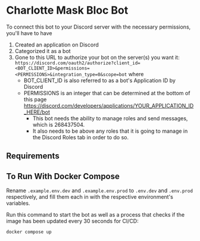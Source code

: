 # Charlotte Mask Bloc Bot

To connect this bot to your Discord server with the necessary permissions, you'll have to have 
1. Created an application on Discord
2. Categorized it as a bot
3. Gone to this URL to authorize your bot on the server(s) you want it: `https://discord.com/oauth2/authorize?client_id=<BOT_CLIENT_ID>&permissions=<PERMISSIONS>&integration_type=0&scope=bot` where
   - BOT_CLIENT_ID is also referred to as a bot's Application ID by Discord
   - PERMISSIONS is an integer that can be determined at the bottom of this page https://discord.com/developers/applications/YOUR_APPLICATION_ID_HERE/bot
      - This bot needs the ability to manage roles and send messages, which is 268437504.
      - It also needs to be above any roles that it is going to manage in the Discord Roles tab in order to do so.

## Requirements

## To Run With Docker Compose
Rename `.example.env.dev` and `.example.env.prod` to `.env.dev` and `.env.prod` respectively, and fill them each in with the respective environment's variables.

Run this command to start the bot as well as a process that checks if the image has been updated every 30 seconds for CI/CD: 

```
docker compose up
```

